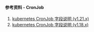 #### 参考资料 - CronJob

1. [kubernetes CronJob 字段说明 (v1.21.x)](https://kubernetes.io/docs/reference/generated/kubernetes-api/v1.21/#configmap-v1beta1-batch)
2. [kubernetes CronJob 字段说明 (v1.18.x)](https://v1-18.docs.kubernetes.io/docs/reference/generated/kubernetes-api/v1.18/#cronjob-v1beta1-batch)
